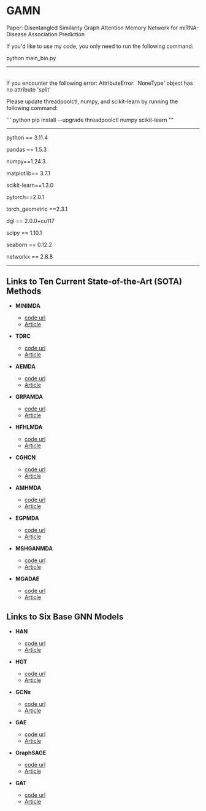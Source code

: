 # GAMN
Paper: Disentangled Similarity Graph Attention Memory Network for miRNA-Disease Association Prediction




If you'd like to use my code, you only need to run the following command:


python main_bio.py





-------------
###### 
If you encounter the following error:
AttributeError: 'NoneType' object has no attribute 'split'


Please update threadpoolctl, numpy, and scikit-learn by running the following command:

''' python
pip install --upgrade threadpoolctl numpy scikit-learn
'''

------------
python == 3.11.4

pandas == 1.5.3

numpy==1.24.3

matplotlib== 3.7.1

scikit-learn==1.3.0

pytorch==2.0.1

torch_geometric ==2.3.1

dgl == 2.0.0+cu117

scipy == 1.10.1

seaborn == 0.12.2

networkx == 2.8.8

-----------

## Links to Ten Current State-of-the-Art (SOTA) Methods

- **MINIMDA**
  - [code url](https://github.com/chengxu123/MINIMDA)
  - [Article](https://academic.oup.com/bib/article/23/5/bbac159/6582005)

- **TDRC**
  - [code url](https://github.com/BioMedicalBigDataMiningLab/TDRC)
  - [Article](https://academic.oup.com/bib/article/22/3/bbaa140/5876601)

- **AEMDA**
  - [code url](https://github.com/CunmeiJi/AEMDA)
  - [Article](https://academic.oup.com/bioinformatics/article/37/1/66/5877939)

- **GRPAMDA**
  - [code url](https://github.com/ZTangBo/GRPAMDA)
  - [Article](https://academic.oup.com/bib/article/23/2/bbab589/6515233)

- **HFHLMDA**
  - [code url](https://github.com/LiangXujun/CGHCN/blob/main/HFHLMDA_main.py)
  - [Article](https://link.springer.com/article/10.1186/s12911-020-01320-w)

- **CGHCN**
  - [code url](https://github.com/LiangXujun/CGHCN)
  - [Article](https://link.springer.com/article/10.1007/s12539-023-00599-3)

- **AMHMDA**
  - [code url](https://github.com/ningq669/AMHMDA)
  - [Article](https://academic.oup.com/bib/article/24/2/bbad094/7076121)

- **EGPMDA**
  - [code url](https://github.com/EchoChou990919/EGPMDA)
  - [Article](https://arxiv.org/pdf/2307.07957)

- **MSHGANMDA**
  - [code url](https://github.com/GorgeousWang/MSHGANMDA)
  - [Article](https://ieeexplore.ieee.org/abstract/document/9807419)

- **MGADAE**
  - [code url](https://github.com/zhoufeng-coder/MGADAE)
  - [Article](https://ieeexplore.ieee.org/abstract/document/10345688)


## Links to Six Base GNN Models

- **HAN**
  - [code url](https://github.com/Jhy1993/HAN)
  - [Article](https://dl.acm.org/doi/abs/10.1145/3308558.3313562)

- **HGT**
  - [code url](https://github.com/acbull/pyHGT)
  - [Article](https://dl.acm.org/doi/abs/10.1145/3366423.3380027)

- **GCNs**
  - [code url](https://github.com/tkipf/gcn)
  - [Article](https://arxiv.org/abs/1609.02907)

- **GAE**
  - [code url](https://github.com/zfjsail/gae-pytorch)
  - [Article](https://arxiv.org/abs/1611.07308)

- **GraphSAGE**
  - [code url](https://github.com/williamleif/GraphSAGE)
  - [Article](https://proceedings.neurips.cc/paper/2017/hash/5dd9db5e033da9c6fb5ba83c7a7ebea9-Abstract.html)

- **GAT**
  - [code url](https://github.com/PetarV-/GAT)
  - [Article](https://d1wqtxts1xzle7.cloudfront.net/100303675/1710.10903v3-libre.pdf?1679873475=&response-content-disposition=inline%3B+filename%3DGraph_Attention_Networks.pdf&Expires=1721466882&Signature=Ol5gwotzIoiTigeT1AdIHhxCknXiYu6P6ZjSFhvHvpBo5e8JqZPed832yL6ddV87jHBq5oh0Sx8~pthqJfqhZQECGHS~acM7VtOTaUjeEDRASuitWvkfOODcfjquDv57keO22Az-aex9O9eOOxQDwMqQj7AacCCJWfWZImr72~00dmWguQwBQEunYHZdKkzrjQ1lCgnkHxwh9M7Xq~JcJ7sqSnTHWpAhokNWFEIUuFli~PQiJjfp2MQRsX2c58aS12AA76vYgaUMEJ7320GcYDEZVJFjttFJe2Y~TdrpxKmpO66sRjBWfKNA2ZCsAojLYBz6rsoNC7I6JSsOOYQTjw__&Key-Pair-Id=APKAJLOHF5GGSLRBV4ZA)
